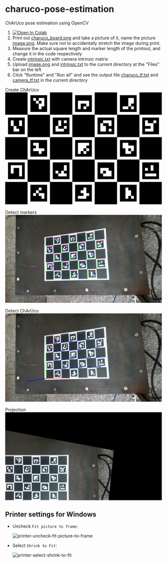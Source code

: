 # charuco-pose-estimation
ChArUco pose estimation using OpenCV

1. [![Open In Colab](https://colab.research.google.com/assets/colab-badge.svg)](https://colab.research.google.com/github/tony2guo/charuco-pose-estimation/blob/master/charuco-pose-estimation.ipynb)
1. Print out [charuco_board.png](charuco_board.png) and take a picture of it, name the picture [image.png](image.png). Make sure not to accidentally stretch the image during print.
1. Measure the actual square length and marker length of the printout, and change it in the code respectively
1. Create [intrinsic.txt](intrinsic.txt) with camera intrinsic matrix
1. Upload [image.png](image.png) and [intrinsic.txt](intrinsic.txt) to the current directory at the "Files" bar on the left
1. Click "Runtime" and "Run all" and see the output file [charuco_tf.txt](charuco_tf.txt) and [camera_tf.txt](camera_tf.txt) in the current directory


Create ChArUco
![charuco_board](charuco_board.png)

Detect markers
![markers](markers.png)

Detect ChArUco
![charuco](charuco.png)

Projection
![projection](projection.png)

## Printer settings for Windows

- Uncheck `Fit picture to frame`:

  ![printer-uncheck-fit-picture-to-frame](images/printer-uncheck-fit-picture-to-frame.png)

- Select `Shrink to Fit`:

  ![printer-select-shrink-to-fit](images/printer-select-shrink-to-fit.png)
